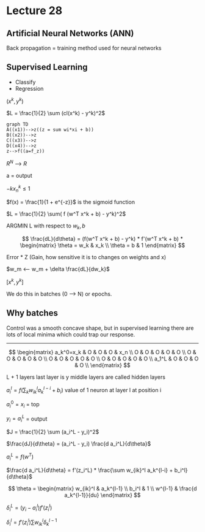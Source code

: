 # Lecture 28

## Artificial Neural Networks (ANN)

Back propagation = training method used for neural networks

## Supervised Learning

- Classify
- Regression

$(x^k, y^k)$

$L = \frac{1}{2} \sum (cl(x^k) - y^k)^2$

``` mermaid
graph TD
A((x1))-->z((z = sum wi*xi + b))
B((x2))-->z
C((x3))-->z
D((x4))-->z
z-->f((a=f_z))
```

$R^N$ --> $R$

a = output

$-k x_n^k \leq 1$

$f(x) = \frac{1}{1 + e^{-z}}$ is the sigmoid function

$L = \frac{1}{2} \sum( f (w^T x^k + b) - y^k)^2$

ARGMIN L with respect to $w_k, b$

$$
\frac{dL}{d\theta} = 
(f(w^T x^k + b) - y^k) * 
f'(w^T x^k + b) * 
\begin{matrix}
    \theta = w_k & x_k \\
    \theta = b & 1
\end{matrix}
$$

Error * Z (Gain, how sensitive it is to changes on weights and x)

$w_m <-- w_m + \delta \frac{dL}{dw_k}$

$[x^k, y^k]$

We do this in batches (0 --> N) or epochs.

## Why batches

Control was a smooth concave shape, but in supervised learning there are lots of local minima which could trap our response. 

---

$$
\begin{matrix}
a_k^0=x_k & O & O & O & x_n \\
O & O & O & O & O \\
O & O & O & O & O \\
O & O & O & O & O \\
O & O & O & O & O \\
a_1^L & O & O & O & O \\
\end{matrix}
$$

L + 1 layers
last layer is y
middle layers are called hidden layers

$a_i^l = f(\sum_k w_{ik}^l a_k^{l-i} + b_i)$ value of 1 neuron at layer l at position i

$a_i^0 = x_i$ = top

$y_i = a_i^L$ = output

$J = \frac{1}{2} \sum (a_i^L - y_i)^2$

$\frac{dJ}{d\theta} = (a_i^L - y_i) \frac{d a_i^L}{d\theta}$

$a_i^L = f(w^T)$

$\frac{d a_i^L}{d\theta} = f'(z_i^L) * \frac{\sum w_{ik}^l a_k^{l-i} + b_i^l}{d\theta}$

$$
\theta = 
\begin{matrix} 
    w_{ik}^l & a_k^{l-1} \\ 
    b_i^l & 1 \\ 
    w^{l-1} & \frac{d a_k^{l-1}}{du} 
\end{matrix}
$$

$\delta_i^L = (y_i - a_i^l)f'(z_i^l)$

$\delta_i^l = f'(z_i^l) \sum w_{ik}^l \delta_k^{l-1}$
